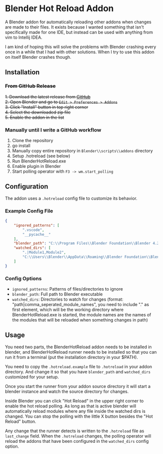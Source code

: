 ﻿# Blender Hot Reload Addon

A Blender addon for automatically reloading other addons when changes are made to their files. It exists because I wanted something that isn't specifically made for one IDE, but instead can be used with anything from vim to Intellij IDEA. 

I am kind of hoping this will solve the problems with Blender crashing every once in a while that I had with other solutions. When I try to use this addon on itself Blender crashes though.

## Installation

### ~~From GitHub Release~~

~~1. Download the latest release from [GitHub](https://github.com/rakete/BlenderHotReload/releases)~~  
~~2. Open Blender and go to `Edit > Preferences > Addons`~~  
~~3. Click "Install" button in top right corner~~  
~~4. Select the downloaded zip file~~  
~~5. Enable the addon in the list~~

### Manually until I write a GitHub workflow

1. Clone the repository
2. go install
3. Manually copy entire repository in `Blender\\scripts\\addons` directory
4. Setup .hotreload (see below)
4. Run BlenderHotReload.exe
5. Enable plugin in Blender
6. Start polling operator with `F3 -> wm.start_polling`

## Configuration

The addon uses a `.hotreload` config file to customize its behavior.

### Example Config File

```json
{
    "ignored_patterns": [
        ".vscode",
        "__pycache__"
    ],
    "blender_path": "C:\\Program Files\\Blender Foundation\\Blender 4.2\\blender.exe",
    "watched_dirs": [
        ".|Module1,Module2",
        "C:\\Users\\Blender\\AppData\\Roaming\\Blender Foundation\\Blender\\scripts\\addons\\OtherAddon|Module3,Module4"
    ]
}
```

### Config Options

- `ignored_patterns`: Patterns of files/directories to ignore
- `blender_path`: Full path to Blender executable
- `watched_dirs`: Directories to watch for changes (format: "path|comma_seperated_module_names", you need to include "." as first element, which will be the working directory where BlenderHotReload.exe is started, the module names are the names of the modules that will be reloaded when something changes in path)

## Usage

You need two parts, the BlenderHotReload addon needs to be installed in blender, and BlenderHotReload runner needs to be installed so that you can run it from a terminal (put the installation directory in your $PATH).

You need to copy the `.hotreload.example` file to `.hotreload` in your addon directory. And change it so that you have `blender_path` and `watched_dirs` customized for your setup. 

Once you start the runner from your addon source directory it will start a blender instance and watch the source directory for changes.

Inside Blender you can click "Hot Reload" in the upper right corner to enable the hot reload polling. As long as that is active blender will automatically reload modules where any file inside the watched dirs is changed. You can stop the polling with the little X button besides the "Hot Reload" button.

Any change that the runner detects is written to the `.hotreload` file as `last_change` field. When the `.hotreload` changes, the polling operator will reload the addons that have been configured in the `watched_dirs` config option.
